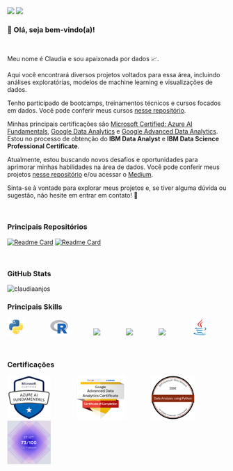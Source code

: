 <div>
  <a href="https://www.linkedin.com/in/claudia-anjos/" target="_blank"><img src="https://img.shields.io/badge/-LinkedIn-%230077B5?style=for-the-badge&logo=linkedin&logoColor=white" target="_blank"></a>
  <a href="https://medium.com/@cndosanjosc" target="_blank"><img src="https://img.shields.io/badge/Medium-12100E?style=for-the-badge&logo=medium&logoColor=white"></a>
</div>

### 👋 Olá, seja bem-vindo(a)! 

<br>

Meu nome é Claudia e sou apaixonada por dados 📈. 

Aqui você encontrará diversos projetos voltados para essa área, incluindo análises exploratórias, modelos de machine learning e visualizações de dados.

Tenho participado de bootcamps, treinamentos técnicos e cursos focados em dados. Você pode conferir meus cursos <a href="https://github.com/claudiaanjos/cursos/tree/main">nesse repositório</a>.

Minhas principais certificações são [Microsoft Certified: Azure AI Fundamentals](https://www.credly.com/badges/490ea044-4d22-427d-9d1c-5d7f6ee26748?source=linked_in_profile), [Google Data Analytics](https://coursera.org/share/b2208db891f7273e57e7236d3b8786da) e [Google Advanced Data Analytics](https://www.credly.com/badges/af2d6b0f-0b2a-432e-8dbb-b577eef14152/public_url). Estou no processo de obtenção do **IBM Data Analyst** e **IBM Data Science Professional Certificate**.

Atualmente, estou buscando novos desafios e oportunidades para aprimorar minhas habilidades na área de dados. Você pode conferir meus projetos <a href="https://github.com/claudiaanjos/projetos-analise-dados">nesse repositório</a> e/ou acessar o [Medium](https://medium.com/@ndosanjosc).

Sinta-se à vontade para explorar meus projetos e, se tiver alguma dúvida ou sugestão, não hesite em entrar em contato! 🤝 

<br>

### Principais Repositórios

[![Readme Card](https://github-readme-stats.vercel.app/api/pin/?username=claudiaanjos&theme=dracula&repo=projetos-analise-dados)](https://github.com/claudiaanjos/projetos-analise-dados)
[![Readme Card](https://github-readme-stats.vercel.app/api/pin/?username=claudiaanjos&theme=dracula&repo=cursos)](https://github.com/claudiaanjos/cursos/tree/main) 

<br>

### GitHub Stats

<img src="https://github-readme-stats.vercel.app/api?username=claudiaanjos&theme=dracula&hide=contribs&show_icons=true&rank_icon=github" alt="claudiaanjos" height="165" width="420"/>

<br>

### Principais Skills

<p>
    <img height="40" src="https://raw.githubusercontent.com/devicons/devicon/master/icons/python/python-original.svg">
    &nbsp;&nbsp;&nbsp;&nbsp;&nbsp;&nbsp;&nbsp;&nbsp;&nbsp;&nbsp;&nbsp;&nbsp;&nbsp;
    <img height="40" src="https://github.com/devicons/devicon/blob/master/icons/r/r-original.svg">
    &nbsp;&nbsp;&nbsp;&nbsp;&nbsp;&nbsp;&nbsp;&nbsp;&nbsp;&nbsp;&nbsp;&nbsp;&nbsp;
    <img height="40" src="https://cdn.icon-icons.com/icons2/2699/PNG/512/google_bigquery_logo_icon_168150.png">
    &nbsp;&nbsp;&nbsp;&nbsp;&nbsp;&nbsp;&nbsp;&nbsp;&nbsp;&nbsp;&nbsp;&nbsp;&nbsp;
    <img height="40" src="https://cdn.jsdelivr.net/gh/devicons/devicon/icons/mysql/mysql-original.svg">
    &nbsp;&nbsp;&nbsp;&nbsp;&nbsp;&nbsp;&nbsp;&nbsp;&nbsp;&nbsp;&nbsp;&nbsp;&nbsp;
    <img height="40" src="https://github.com/microsoft/PowerBI-Icons/blob/main/SVG/Power-BI.svg">
    &nbsp;&nbsp;&nbsp;&nbsp;&nbsp;&nbsp;&nbsp;&nbsp;&nbsp;&nbsp;&nbsp;&nbsp;&nbsp;
    <img height="40" src="https://raw.githubusercontent.com/devicons/devicon/master/icons/java/java-original.svg">
</p>

<br>

### Certificações

<p>
<a href='https://www.credly.com/badges/490ea044-4d22-427d-9d1c-5d7f6ee26748?source=linked_in_profile'> <img height="100" src="https://github.com/claudiaanjos/claudiaanjos/blob/main/microsoft-certified-azure-ai-fundamentals%20p.png"></a>
  &nbsp;&nbsp;&nbsp;&nbsp;&nbsp;&nbsp;&nbsp;&nbsp;&nbsp;&nbsp;&nbsp;&nbsp;&nbsp;
<a href='https://www.credly.com/badges/af2d6b0f-0b2a-432e-8dbb-b577eef14152/public_url'><img height="100" src="https://github.com/claudiaanjos/claudiaanjos/blob/main/certificado-avancado.png"></a>
  &nbsp;&nbsp;&nbsp;&nbsp;&nbsp;&nbsp;&nbsp;&nbsp;&nbsp;&nbsp;&nbsp;&nbsp;&nbsp;
<a href='https://www.credly.com/badges/a3199f37-db7e-4a63-a6f6-accd150046cd/public_url'><img height="100" src="https://github.com/claudiaanjos/claudiaanjos/blob/main/badge-ibm.png"></a>
  &nbsp;&nbsp;&nbsp;&nbsp;&nbsp;&nbsp;&nbsp;&nbsp;&nbsp;&nbsp;&nbsp;&nbsp;&nbsp;
<a href='https://www.efset.org/cert/TGL2xx'><img height="100" src="https://github.com/claudiaanjos/claudiaanjos/blob/main/ef-set.jpg"></a>
</p>
